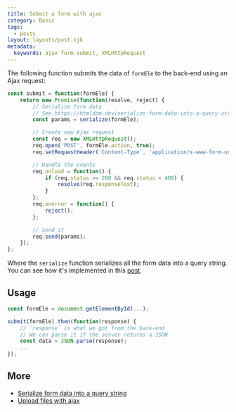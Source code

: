 ```yaml
---
title: Submit a form with ajax
category: Basic
tags:
  - posts
layout: layouts/post.njk
metadata:
  keywords: ajax form submit, XMLHttpRequest
---
```


The following function submits the data of `formEle` to the back-end using an Ajax request:

```js
const submit = function(formEle) {
    return new Promise(function(resolve, reject) {
        // Serialize form data
        // See https://htmldom.dev/serialize-form-data-into-a-query-string
        const params = serialize(formEle);

        // Create new Ajax request
        const req = new XMLHttpRequest();
        req.open('POST', formEle.action, true);
        req.setRequestHeader('Content-Type', 'application/x-www-form-urlencoded; charset=UTF-8');

        // Handle the events
        req.onload = function() {
            if (req.status >= 200 && req.status < 400) {
                resolve(req.responseText);
            }
        };
        req.onerror = function() {
            reject();
        };

        // Send it
        req.send(params);
    });
};
```

Where the `serialize` function serializes all the form data into a query string. You can see how it's implemented in this [post](/serialize-form-data-into-a-query-string).

## Usage

```js
const formEle = document.getElementById(...);

submit(formEle).then(function(response) {
    // `response` is what we got from the back-end
    // We can parse it if the server returns a JSON
    const data = JSON.parse(response);
    ...
});
```

## More

* [Serialize form data into a query string](/serialize-form-data-into-a-query-string)
* [Upload files with ajax](/upload-files-with-ajax)